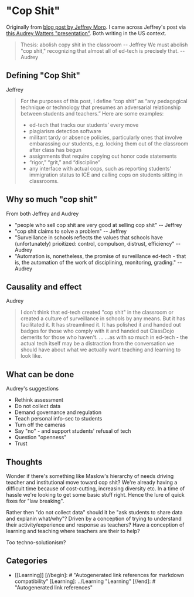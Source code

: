# "Cop Shit"

Originally from [blog post by Jeffrey Moro](https://jeffreymoro.com/blog/2020-02-13-against-cop-shit/). I came across Jeffrey's post via [this Audrey Watters "presentation"](http://hackeducation.com/2020/07/20/surveillance). Both writing in the US context.

> Thesis: abolish copy shit in the classroom -- Jeffrey
> We must abolish "cop shit," recognizing that almost all of ed-tech is precisely that. -- Audrey

## Defining "Cop Shit"

Jeffrey
> For the purposes of this post, I define “cop shit” as “any pedagogical technique or technology that presumes an adversarial relationship between students and teachers.” Here are some examples:
>
> - ed-tech that tracks our students’ every move
> - plagiarism detection software
> - militant tardy or absence policies, particularly ones that involve embarassing our students, e.g. locking them out of the classroom after class has begun
> - assignments that require copying out honor code statements
> - “rigor,” “grit,” and “discipline”
> - any interface with actual cops, such as reporting students’ immigration status to ICE and calling cops on students sitting in classrooms.

## Why so much "cop shit"

From both Jeffrey and Audrey

- "people who sell cop shit are very good at selling cop shit" -- Jeffrey
- "cop shit claims to solve a problem" -- Jeffrey
- "Surveillance in schools reflects the values that schools have (unfortunately) prioitized: control, compulson, distrust, efficiency" -- Audrey
- "Automation is, nonetheless, the promise of surveillance ed-tech - that is, the automation of the work of disciplining, monitoring, grading." -- Audrey

## Causality and effect

Audrey
> I don't think that ed-tech created "cop shit" in the classroom or created a culture of surveillance in schools by any means. But it has facilitated it. It has streamlined it. It has polished it and handed out badges for those who comply with it and handed out ClassDojo demerits for those who haven't.
> ...
> ...as with so much in ed-tech - the actual tech itself may be a distraction from the conversation we should have about what we actually want teaching and learning to look like.

## What can be done

Audrey's suggestions

- Rethink assessment
- Do not collect data
- Demand governance and regulation
- Teach personal info-sec to students
- Turn off the cameras
- Say "no" - and support students' refusal of tech
- Question "openness"
- Trust


## Thoughts

Wonder if there's something like Maslow's hierarchy of needs driving teacher and institutional move toward cop shit? We're already having a difficult time because of cost-cutting, increasing diversity etc. In a time of hassle we're looking to get some basic stuff right. Hence the lure of quick fixes for "law breaking".

Rather then "do not collect data" should it be "ask students to share data and explanin what/why"? Driven by a conception of trying to understand their activity/experience and response as teachers? Have a conception of learning and teaching where teachers are their to help?

Too techno-solutionism? 

## Categories

- [[Learning]]
[//begin]: # "Autogenerated link references for markdown compatibility"
[Learning]: ../Learning "Learning"
[//end]: # "Autogenerated link references"